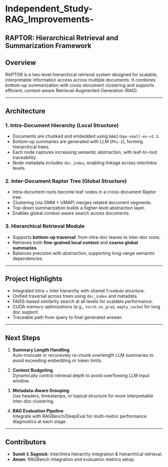 # Independent_Study-RAG_Improvements-

##  RAPTOR: Hierarchical Retrieval and Summarization Framework

## Overview

RAPTOR is a two-level hierarchical retrieval system designed for scalable, interpretable information access across multiple documents. It combines bottom-up summarization with cross-document clustering and supports efficient, context-aware Retrieval-Augmented Generation (RAG).

---

## Architecture

### 1. Intra-Document Hierarchy (Local Structure)
- Documents are chunked and embedded using `BAAI/bge-small-en-v1.5`.
- Bottom-up summaries are generated with LLM (`Phi-2`), forming hierarchical trees.
- Each node captures increasing semantic abstraction, with leaf-to-root traceability.
- Node metadata includes `doc_index`, enabling linkage across inter/intra levels.

### 2. Inter-Document Raptor Tree (Global Structure)
- Intra-document roots become leaf nodes in a cross-document Raptor tree.
- Clustering (via GMM + UMAP) merges related document segments.
- Top-down summarization builds a higher-level abstraction layer.
- Enables global context-aware search across documents.

### 3. Hierarchical Retrieval Module
- Supports **bottom-up traversal**: from intra-doc leaves to inter-doc roots.
- Retrieves both **fine-grained local context** and **coarse global summaries**.
- Balances precision with abstraction, supporting long-range semantic dependencies.

---

##  Project Highlights

-  Integrated intra + inter hierarchy with shared `TreeNode` structure.
-  Unified traversal across trees using `doc_index` and metadata.
-  FAISS-based similarity search at all levels for scalable performance.
-  CUDA memory optimizations (e.g., `torch.no_grad`, `empty_cache`) for long doc support.
-  Traceable path from query to final generated answer.

---

##  Next Steps

1. **Summary Length Handling**  
   Auto-truncate or recursively re-chunk overlength LLM summaries to avoid exceeding embedding or token limits.

2. **Context Budgeting**  
    Dynamically control retrieval depth to avoid overflowing LLM input window.

3. **Metadata-Aware Grouping**  
    Use headers, timestamps, or topical structure for more interpretable inter-doc clustering.

4. **RAG Evaluation Pipeline**  
    Integrate with RAGBench/DeepEval for multi-metric performance diagnostics at each stage.

---

## Contributors

- **Sumit** & **Sagnick**: Inter/Intra hierarchy integration & hierarchical retrieval.
- **Aman**: RAGBench integration and evaluation metrics setup.



